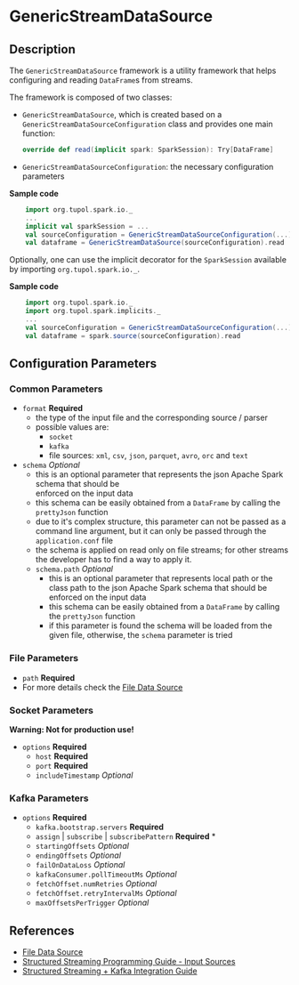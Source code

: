 # GenericStreamDataSource


## Description

The `GenericStreamDataSource` framework is a utility framework that helps configuring and reading `DataFrame`s from streams.

The framework is composed of two classes:
- `GenericStreamDataSource`, which is created based on a `GenericStreamDataSourceConfiguration` class and provides one main function:
  ```scala 
  override def read(implicit spark: SparkSession): Try[DataFrame]
  ```
- `GenericStreamDataSourceConfiguration`: the necessary configuration parameters

**Sample code**
```scala
    import org.tupol.spark.io._
    ...
    implicit val sparkSession = ...
    val sourceConfiguration = GenericStreamDataSourceConfiguration(...)
    val dataframe = GenericStreamDataSource(sourceConfiguration).read
```

Optionally, one can use the implicit decorator for the `SparkSession` available by importing `org.tupol.spark.io._`.

**Sample code**
```scala
    import org.tupol.spark.io._
    import org.tupol.spark.implicits._
    ...
    val sourceConfiguration = GenericStreamDataSourceConfiguration(...)
    val dataframe = spark.source(sourceConfiguration).read
```


## Configuration Parameters

### Common Parameters

- `format` **Required**
  - the type of the input file and the corresponding source / parser
  - possible values are: 
    - `socket`
    - `kafka`
    - file sources: `xml`, `csv`, `json`, `parquet`, `avro`, `orc` and `text`
- `schema` *Optional*
  - this is an optional parameter that represents the json Apache Spark schema that should be   
    enforced on the input data
  - this schema can be easily obtained from a `DataFrame` by calling the `prettyJson` function
  - due to it's complex structure, this parameter can not be passed as a command line argument, 
    but it can only be passed through the `application.conf` file
  - the schema is applied on read only on file streams; for other streams the developer has to 
    find a way to apply it.    
  - `schema.path` *Optional*
    - this is an optional parameter that represents local path or the class path to the json 
      Apache Spark schema that should be enforced on the input data
    - this schema can be easily obtained from a `DataFrame` by calling the `prettyJson` function
    - if this parameter is found the schema will be loaded from the given file, otherwise, 
      the `schema` parameter is tried

### File Parameters

- `path` **Required**
-  For more details check the [File Data Source](file-data-source.md#configuration-parameters)
   
### Socket Parameters

**Warning: Not for production use!**

- `options` **Required**
  - `host` **Required**
  - `port` **Required**
  - `includeTimestamp` *Optional* 
   
  
### Kafka Parameters

- `options` **Required**
  - `kafka.bootstrap.servers` **Required** 
  - `assign` | `subscribe` | `subscribePattern` **Required** * 
  - `startingOffsets` *Optional* 
  - `endingOffsets` *Optional* 
  - `failOnDataLoss` *Optional* 
  - `kafkaConsumer.pollTimeoutMs` *Optional* 
  - `fetchOffset.numRetries` *Optional* 
  - `fetchOffset.retryIntervalMs` *Optional* 
  - `maxOffsetsPerTrigger` *Optional* 


## References

- [File Data Source](file-data-source.md#configuration-parameters)
- [Structured Streaming Programming Guide - Input Sources][SSIS]
- [Structured Streaming + Kafka Integration Guide][SSKIG]


[SSIS]: https://spark.apache.org/docs/latest/structured-streaming-programming-guide.html#input-sources
[SSKIG]: https://spark.apache.org/docs/latest/structured-streaming-kafka-integration.html
